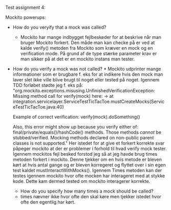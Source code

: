 Test assignment 4:

Mockito powerups: 
   * How do you veryify that a mock was called? 
     * Mockito har mange indbygget fejlbeskeder for at beskrive når man bruger Mockito forkert. Den måde
     man kan checke på er ved at kalde verify() metoden fra Mockito som kræver en mock og en verification
     mode. På grund af de type stærke parameter krav er man sikker på at det er en mockito instans man 
     tester.
     
   * How do you verify a mock was not called?
    * Mockito udprinter mange informationer som er brugbare f. eks for at indikere hvis den mock man laver
    slet ikke ville blive brugt til noget eller tested på noget. Igennem TDD forløbet stødte jeg f. eks på:
    "org.mockito.exceptions.misusing.UnfinishedVerificationException: 
     Missing method call for verify(mock) here:
     -> at integration.servicelayer.ServiceTestTicTacToe.mustCreateMocks(ServiceTestTicTacToe.java:40)
     
     Example of correct verification:
         verify(mock).doSomething()
     
     Also, this error might show up because you verify either of: final/private/equals()/hashCode() methods.
     Those methods *cannot* be stubbed/verified.
     Mocking methods declared on non-public parent classes is not supported."
     Her istedet for at give et forkert korrekte svar påpeger mockito at der er problemer i forhold til
     hvad verify mock tester. Igennem mockitos fejl besked forstod jeg så at jeg havde brug times metoden
     forkert i mockito. Denne tjekker om en hvis metode er bleven kørt at hvis antal gange og er bleven
     korregeret og flyttet over i sin egen test kaldet mustInteractWithMocks(). Igennem Times metoden kan 
     der testes igennem mockito hvor ofte mocken har interageret med at stykke kode. Dette kam dermed
     tested om mockito interagerer korrekte.
     
     * How do you specify how many times a mock should be called?
      * times nævner ikke hvor ofte den skal køre men tjekker istedet hvor ofte den egentlig har kørt. 
      
     